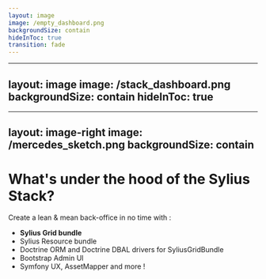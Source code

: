 ```yaml
---
layout: image
image: /empty_dashboard.png
backgroundSize: contain
hideInToc: true
transition: fade
---
```


<!-- 
*Loïc*
-->


---
layout: image
image: /stack_dashboard.png
backgroundSize: contain
hideInToc: true
---

<!--
*Loïc*
-->

---
layout: image-right
image: /mercedes_sketch.png
backgroundSize: contain
---

# What's under the hood of the Sylius Stack?

Create a lean & mean back-office in no time with :

<v-clicks>

* <span v-mark="{ at: 5, color: 'red', type: 'circle' }">**Sylius Grid bundle**</span>
* Sylius Resource bundle
* Doctrine ORM and Doctrine DBAL drivers for SyliusGridBundle 
* Bootstrap Admin UI
* Symfony UX, AssetMapper and more !

</v-clicks>

<!--
*Loïc*

Sylius Stack is a set of autonomous tools/packages which, put together, let you build beautiful admin panels very quickly
* Standalone Grid component, decoupled from persistence =>  drivers 
    => the grid is driven by Doctrine ORM & DBAL drivers but now we have a Providers system which means we don't need Entities
* Standalone SyliusGridBundle, decoupled from SyliusResourceBundle
* SyliusResourceBundle does not force you to use GridBundle
* Doctrine ORM and Doctrine DBAL drivers for SyliusGridBundle
* Super easy to introduce new drivers, filters, columns and customize rendering of every single part;

-->

